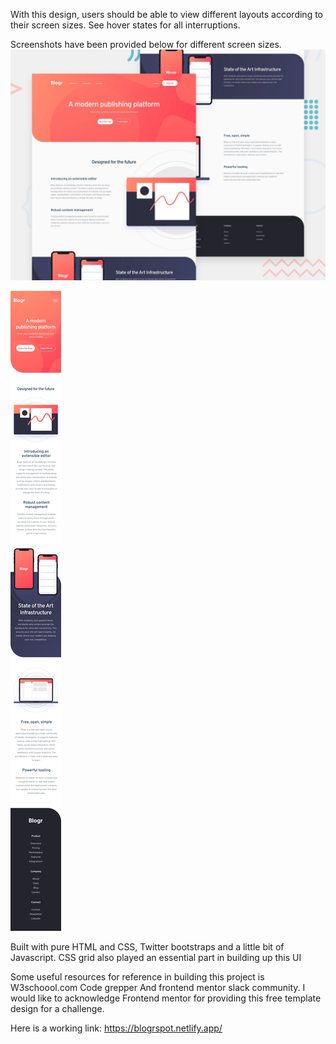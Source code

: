 With this design, users should be able to view different layouts according to their screen sizes.
See hover states for all interruptions.

Screenshots have been provided below for different screen sizes.
<img src="design/desktop-preview.jpg"  />

<img src="design/mobile-design.jpg"  />
  

Built with pure HTML and CSS, Twitter bootstraps and a little bit of Javascript.
CSS grid also played an essential part in building up this UI

Some useful resources for reference in building this project is
W3schoool.com
Code grepper
And frontend mentor slack community.
I would like to acknowledge Frontend mentor for providing this free template design for a challenge.

Here is a working link: https://blogrspot.netlify.app/
